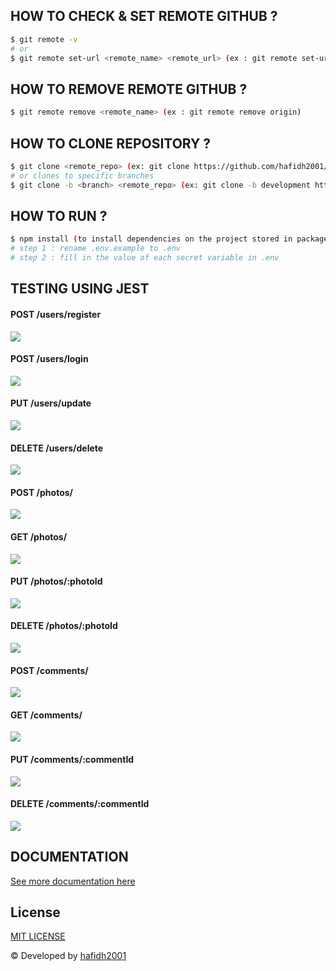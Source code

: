 ## HOW TO CHECK & SET REMOTE GITHUB ?

```bash
$ git remote -v
# or
$ git remote set-url <remote_name> <remote_url> (ex : git remote set-url origin https://github.com/hafidh2001/Hactiv8_Final_Project-4.git)
```

## HOW TO REMOVE REMOTE GITHUB ?

```bash
$ git remote remove <remote_name> (ex : git remote remove origin)
```

## HOW TO CLONE REPOSITORY ?

```bash
$ git clone <remote_repo> (ex: git clone https://github.com/hafidh2001/Hactiv8_Final_Project-4.git)
# or clones to specific branches
$ git clone -b <branch> <remote_repo> (ex: git clone -b development https://github.com/hafidh2001/Hactiv8_Final_Project-4.git)
```

## HOW TO RUN ?

```bash
$ npm install (to install dependencies on the project stored in package.json)
# step 1 : rename .env.example to .env
# step 2 : fill in the value of each secret variable in .env
```

## TESTING USING JEST
#### POST /users/register
![](ss-result-test/[user]%20-%20register.png)
#### POST /users/login
![](ss-result-test/[user]%20-%20login.png)
#### PUT /users/update
![](ss-result-test/[user]%20-%20update.png)
#### DELETE /users/delete
![](ss-result-test/[user]%20-%20delete.png)
#### POST /photos/
![](ss-result-test/[photo]%20-%20create.png)
#### GET /photos/
![](ss-result-test/[photo]%20-%20show.png)
#### PUT /photos/:photoId
![](ss-result-test/[photo]%20-%20update.png)
#### DELETE /photos/:photoId
![](ss-result-test/[photo]%20-%20delete.png)
#### POST /comments/
![](ss-result-test/[comment]%20-%20create.png)
#### GET /comments/
![](ss-result-test/[comment]%20-%20show.png)
#### PUT /comments/:commentId
![](ss-result-test/[comment]%20-%20update.png)
#### DELETE /comments/:commentId
![](ss-result-test/[comment]%20-%20delete.png)

## DOCUMENTATION

[See more documentation here](./note.txt)

## License

[MIT LICENSE](./LICENSE)

© Developed by [hafidh2001](https://github.com/hafidh2001)
